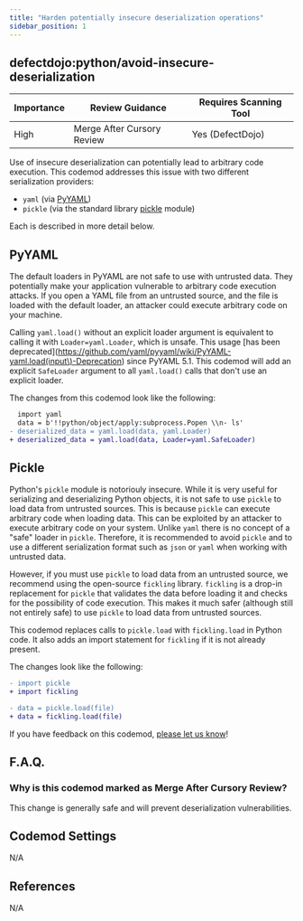 ```yaml
---
title: "Harden potentially insecure deserialization operations"
sidebar_position: 1
---
```


## defectdojo:python/avoid-insecure-deserialization

| Importance | Review Guidance            | Requires Scanning Tool |
| ---------- | -------------------------- | ---------------------- |
| High       | Merge After Cursory Review | Yes (DefectDojo)       |

Use of insecure deserialization can potentially lead to arbitrary code execution. This codemod addresses this issue with two different serialization providers:

- `yaml` (via [PyYAML](https://pyyaml.org/wiki/PyYAMLDocumentation))
- `pickle` (via the standard library [pickle](https://docs.python.org/3/library/pickle.html) module)

Each is described in more detail below.

## PyYAML

The default loaders in PyYAML are not safe to use with untrusted data. They potentially make your application vulnerable to arbitrary code execution attacks. If you open a YAML file from an untrusted source, and the file is loaded with the default loader, an attacker could execute arbitrary code on your machine.

Calling `yaml.load()` without an explicit loader argument is equivalent to calling it with `Loader=yaml.Loader`, which is unsafe. This usage [has been deprecated](https://github.com/yaml/pyyaml/wiki/PyYAML-yaml.load(input\)-Deprecation) since PyYAML 5.1. This codemod will add an explicit `SafeLoader` argument to all `yaml.load()` calls that don't use an explicit loader.

The changes from this codemod look like the following:

```diff
  import yaml
  data = b'!!python/object/apply:subprocess.Popen \\n- ls'
- deserialized_data = yaml.load(data, yaml.Loader)
+ deserialized_data = yaml.load(data, Loader=yaml.SafeLoader)
```

## Pickle

Python's `pickle` module is notoriouly insecure. While it is very useful for serializing and deserializing Python objects, it is not safe to use `pickle` to load data from untrusted sources. This is because `pickle` can execute arbitrary code when loading data. This can be exploited by an attacker to execute arbitrary code on your system. Unlike `yaml` there is no concept of a "safe" loader in `pickle`. Therefore, it is recommended to avoid `pickle` and to use a different serialization format such as `json` or `yaml` when working with untrusted data.

However, if you must use `pickle` to load data from an untrusted source, we recommend using the open-source `fickling` library. `fickling` is a drop-in replacement for `pickle` that validates the data before loading it and checks for the possibility of code execution. This makes it much safer (although still not entirely safe) to use `pickle` to load data from untrusted sources.

This codemod replaces calls to `pickle.load` with `fickling.load` in Python code. It also adds an import statement for `fickling` if it is not already present.

The changes look like the following:

```diff
- import pickle
+ import fickling

- data = pickle.load(file)
+ data = fickling.load(file)
```

If you have feedback on this codemod, [please let us know](mailto:feedback@pixee.ai)!

## F.A.Q.

### Why is this codemod marked as Merge After Cursory Review?

This change is generally safe and will prevent deserialization vulnerabilities.

## Codemod Settings

N/A

## References

N/A
